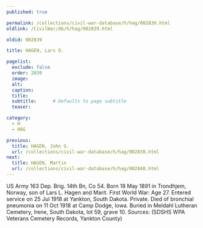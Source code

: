 ```yaml
---
published: true

permalink: /collections/civil-war-database/h/hag/002839.html
oldlink: /CivilWar/db/h/hag/002839.html

oldid: 002839

title: HAGEN, Lars O.

pagelist:
  exclude: false
  order: 2839
  image: 
  alt:
  caption:
  title:
  subtitle:      # Defaults to page subtitle
  teaser:

category: 
  - H 
  - HAG

previous:
  title: HAGEN, John G.
  url: /collections/civil-war-database/h/hag/002838.html  
next:
  title: HAGEN, Martin
  url: /collections/civil-war-database/h/hag/002840.html   
---
```

US Army 163 Dep. Brig. 14th Bn, Co 54. Born 18 May 1891 in Trondhjem, Norway, son of Lars L. Hagen and Marit. First World War: Age 27. Entered service on 25 Jul 1918 at Yankton, South Dakota. Private. Died of bronchial pneumonia on 11 Oct 1918 at Camp Dodge, Iowa. Buried in Meldahl Lutheran Cemetery, Irene, South Dakota, lot 59, grave 10. Sources: (SDSHS WPA Veterans Cemetery Records, Yankton County)